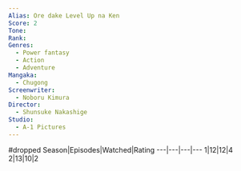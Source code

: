 ```yaml
---
Alias: Ore dake Level Up na Ken
Score: 2
Tone: 
Rank:
Genres:
  - Power fantasy
  - Action
  - Adventure
Mangaka:
  - Chugong 
Screenwriter:
  - Noboru Kimura
Director:
  - Shunsuke Nakashige
Studio:
  - A-1 Pictures
---
```

#dropped
Season|Episodes|Watched|Rating
---|---|---|---
1|12|12|4
2|13|10|2